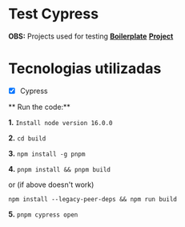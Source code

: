 # Test Cypress

**OBS:** Projects used for testing
**[Boilerplate](https://github.com/HallanCosta/boilerplate-webpack-php)**
**[Project](https://github.com/HallanCosta/Estacionamento-em-Javascript)**

# Tecnologias utilizadas

- [x] Cypress


** Run the code:**

**1.**
`Install node version 16.0.0`

**2.**
`cd build`

**3.**
`npm install -g pnpm`

**4.**
`pnpm install && pnpm build`

or (if above doesn't work)

`npm install --legacy-peer-deps && npm run build`

**5.**
`pnpm cypress open`